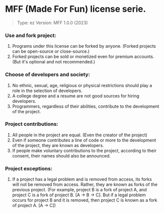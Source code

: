 # MFF (Made For Fun) license serie.
> Type: ez
> Version: MFF 1.0.0 (2023)

### Use and fork project:
1. Programs under this license can be forked by anyone. (Forked projects can be open-source or close-source.)
2. Forked projects can be sold or monetized even for premium accounts. (But it's optional and not recommended.)

### Choose of developers and society:
1. No ethnic, sexual, age, religious or physical restrictions should play a role in the selection of developers.
2. A college degree and a resume are not good sources for hiring developers.
3. Programmers, regardless of their abilities, contribute to the development of the project.

### Project contributions:
1. All people in the project are equal. (Even the creator of the project)
2. Even if someone contributes a line of code or more to the development of the project, they are known as developers.
3. If people make voluntary contributions to the project, according to their consent, their names should also be announced.

### Project exceptions:
1. If a project has a legal problem and is removed from access, its forks will not be removed from access. Rather, they are known as forks of the previous project. (For example, project B is a fork of project A, and project C is a fork of project B. [A -> B -> C]. But if a legal problem occurs for project B and it is removed, then project C is known as a fork of project A. [A -> C])

